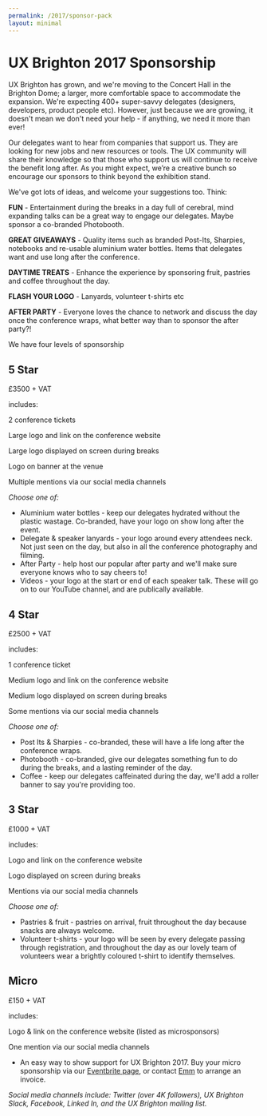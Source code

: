 ```yaml
---
permalink: /2017/sponsor-pack
layout: minimal
---
```

# UX Brighton 2017 Sponsorship

UX Brighton has grown, and we're moving to the Concert Hall in the Brighton Dome; a larger, more comfortable space to accommodate the expansion. We're expecting 400+ super-savvy delegates (designers, developers, product people etc). However, just because we are growing, it doesn't mean we don't need your help - if anything, we need it more than ever!

Our delegates want to hear from companies that support us. They are looking for new jobs and new resources or tools. The UX community will share their knowledge so that those who support us will continue to receive the benefit long after. As you might expect, we’re a creative bunch so encourage our sponsors to think beyond the exhibition stand.

We've got lots of ideas, and welcome your suggestions too. Think:

**FUN** - Entertainment during the breaks in a day full of cerebral, mind expanding talks can be a great way to engage our delegates. Maybe sponsor a co-branded Photobooth.

**GREAT GIVEAWAYS** - Quality items such as branded Post-Its, Sharpies, notebooks and re-usable aluminium water bottles. Items that delegates want and use long after the conference.

**DAYTIME TREATS** - Enhance the experience by sponsoring fruit, pastries and coffee throughout the day.

**FLASH YOUR LOGO** - Lanyards, volunteer t-shirts etc

**AFTER PARTY** - Everyone loves the chance to network and discuss the day once the conference wraps, what better way than to sponsor the after party?!

We have four levels of sponsorship 

## 5 Star

£3500 + VAT

includes:

2 conference tickets

Large logo and link on the conference website

Large logo displayed on screen during breaks

Logo on banner at the venue

Multiple mentions via our social media channels

*Choose one of:*

* Aluminium water bottles - keep our delegates hydrated without the plastic wastage. Co-branded, have your logo on show long after the event.
* Delegate & speaker lanyards - your logo around every attendees neck. Not just seen on the day, but also in all the conference photography and filming.
* After Party - help host our popular after party and we'll make sure everyone knows who to say cheers to!
* Videos - your logo at the start or end of each speaker talk. These will go on to our YouTube channel, and are publically available.

## 4 Star

£2500 + VAT

includes:

1 conference ticket

Medium logo and link on the conference website

Medium logo displayed on screen during breaks

Some mentions via our social media channels

*Choose one of:*

* Post Its & Sharpies - co-branded, these will have a life long after the conference wraps.
* Photobooth - co-branded, give our delegates something fun to do during the breaks, and a lasting reminder of the day.
* Coffee - keep our delegates caffeinated during the day, we'll add a roller banner to say you're providing too.

## 3 Star

£1000 + VAT

includes:

Logo and link on the conference website

Logo displayed on screen during breaks

Mentions via our social media channels

*Choose one of:*

* Pastries & fruit - pastries on arrival, fruit throughout the day because snacks are always welcome.
* Volunteer t-shirts - your logo will be seen by every delegate passing through registration, and throughout the day as our lovely team of volunteers wear a brightly coloured t-shirt to identify themselves.

## Micro

£150 + VAT

includes:

Logo & link on the conference website (listed as microsponsors)

One mention via our social media channels

* An easy way to show support for UX Brighton 2017. Buy your micro sponsorship via our [Eventbrite page](https://www.eventbrite.co.uk/e/ux-brighton-2017-tickets-29815170979), or contact [Emm](mailto:emmeline@uxbrighton.org.uk) to arrange an invoice.

*Social media channels include: Twitter (over 4K followers), UX Brighton Slack, Facebook, Linked In, and the UX Brighton mailing list.*


